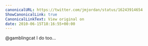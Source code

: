 ```yaml
---
canonicalURL: https://twitter.com/jmjordan/status/16243914654
ShowCanonicalLink: true
CanonicalLinkText: View original on
date: 2010-06-15T18:16:55+00:00
---
```

@gamblingcat I do too...